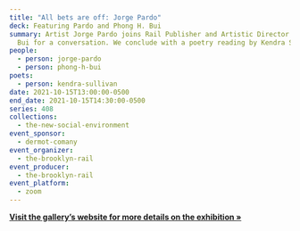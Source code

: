 ```yaml
---
title: "All bets are off: Jorge Pardo"
deck: Featuring Pardo and Phong H. Bui
summary: Artist Jorge Pardo joins Rail Publisher and Artistic Director Phong H.
  Bui for a conversation. We conclude with a poetry reading by Kendra Sullivan.
people:
  - person: jorge-pardo
  - person: phong-h-bui
poets:
  - person: kendra-sullivan
date: 2021-10-15T13:00:00-0500
end_date: 2021-10-15T14:30:00-0500
series: 408
collections:
  - the-new-social-environment
event_sponsor:
  - dermot-comany
event_organizer:
  - the-brooklyn-rail
event_producer:
  - the-brooklyn-rail
event_platform:
  - zoom
---
```

**[Visit the gallery’s website for more details on the exhibition »](https://www.petzel.com/exhibitions/jorge-pardo12)**